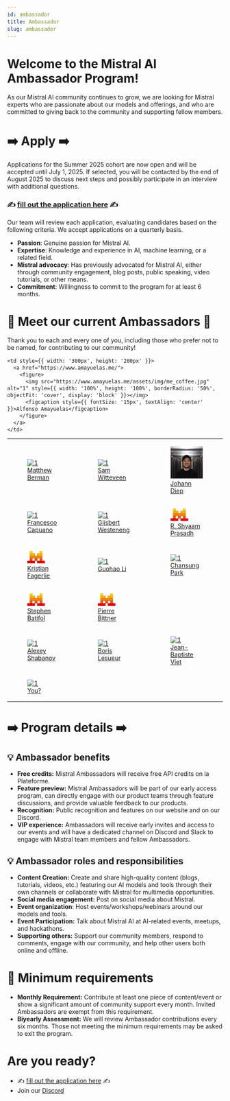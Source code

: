 ```yaml
---
id: ambassador
title: Ambassador
slug: ambassador
---
```


# Welcome to the Mistral AI Ambassador Program!

As our Mistral AI community continues to grow, we are looking for Mistral experts who are passionate about our models and offerings, and who are committed to giving back to the community and supporting fellow members.

# ➡️ Apply  ➡️

Applications for the Summer 2025 cohort are now open and will be accepted until July 1, 2025. If selected, you will be contacted by the end of August 2025 to discuss next steps and possibly participate in an interview with additional questions.

### ✍ [fill out the application here](https://docs.google.com/forms/d/e/1FAIpQLSdBSiRzm2xBpMszB_9fBixJNyKdGnPMj99DtZbagHMdHgkGUg/viewform) ✍

Our team will review each application, evaluating candidates based on the following criteria. We accept applications on a quarterly basis. 

- **Passion**: Genuine passion for Mistral AI.
- **Expertise**: Knowledge and experience in AI, machine learning, or a related field.
- **Mistral advocacy**: Has previously advocated for Mistral AI, either through community engagement, blog posts, public speaking, video tutorials, or other means.
- **Commitment**: Willingness to commit to the program for at least 6 months.


# 🤠 Meet our current Ambassadors 🤠
Thank you to each and every one of you, including those who prefer not to be named, for contributing to our community!

<table>
  <tr>
    <td style={{ width: '300px', height: '200px' }}>
      <a href="https://www.youtube.com/@matthew_berman">
        <figure>
          <img src="https://yt3.googleusercontent.com/FLJEnb2WnG3g0GV9GbGbdvkMKqInA0WcEzQkL-haJ0mBSDHl5wrUrmQ2w1_wyeoonmKl5DWvVwk=s160-c-k-c0x00ffffff-no-rj" alt="1" style={{ width: '100%', height: '100%', borderRadius: '50%', objectFit: 'cover', display: 'block' }}></img>
          <figcaption style={{ fontSize: '15px', textAlign: 'center' }}>Matthew Berman</figcaption>
        </figure>
      </a> 
    </td>
    <td style={{ width: '300px', height: '200px' }}>
      <a href="https://www.youtube.com/@samwitteveenai">
        <figure>
          <img src="https://pbs.twimg.com/profile_images/2274169962/jtlg8bxr0w6quu157b7f_400x400.png" alt="1" style={{ width: '100%', height: '100%', borderRadius: '50%', objectFit: 'cover', display: 'block' }}></img>
          <figcaption style={{ fontSize: '15px', textAlign: 'center' }}>Sam Witteveen</figcaption>
        </figure>
      </a> 
    </td>
    <td style={{ width: '300px', height: '200px' }}>
      <a href="https://www.linkedin.com/in/johann-diep/">
        <figure>
          <img src="https://raw.githubusercontent.com/johanndiep/profile_picture/refs/heads/main/1714692170463.jpeg" alt="1" style={{ width: '100%', height: '100%', borderRadius: '50%', objectFit: 'cover', display: 'block' }}></img>
          <figcaption style={{ fontSize: '15px', textAlign: 'center' }}>Johann Diep</figcaption>
        </figure>
      </a> 
    </td>
  </tr>
  <tr>
    <td style={{ width: '300px', height: '200px' }}>
      <a href="https://www.linkedin.com/in/fracapuano/">
        <figure>
          <img src="https://pbs.twimg.com/profile_images/1789212472353632257/A5nXjAhI_400x400.jpg" alt="1" style={{ width: '100%', height: '100%', borderRadius: '50%', objectFit: 'cover', display: 'block' }}></img>
          <figcaption style={{ fontSize: '15px', textAlign: 'center' }}>Francesco Capuano</figcaption>
        </figure>
      </a> 
    </td>
    <td style={{ width: '300px', height: '200px' }}>
      <a href="https://www.linkedin.com/in/gijsbert-westeneng-804172155/">
        <figure>
          <img src="https://pbs.twimg.com/profile_images/1858938413619048448/FQAaUm69_400x400.jpg" alt="1" style={{ width: '100%', height: '100%', borderRadius: '50%', objectFit: 'cover', display: 'block' }}></img>
          <figcaption style={{ fontSize: '15px', textAlign: 'center' }}>Gijsbert Westeneng</figcaption>
        </figure>
      </a> 
    </td>
    <td style={{ width: '300px', height: '200px' }}>
      <a href="https://www.linkedin.com/in/sprasadh/">
        <figure style={{ display: 'flex', flexDirection: 'column', alignItems: 'center' }}>
          <svg width="41" height="29" viewBox="0 0 41 29" fill="none" xmlns="http://www.w3.org/2000/svg">
            <path d="M11.7053 0H5.85156V5.79928H11.7053V0Z" fill="black"></path>
            <path d="M35.1272 0H29.2734V5.79928H35.1272V0Z" fill="black"></path>
            <path d="M17.559 5.79883H5.85156V11.5981H17.559V5.79883Z" fill="black"></path>
            <path d="M35.1293 5.79883H23.4219V11.5981H35.1293V5.79883Z" fill="black"></path>
            <path d="M35.1239 11.5977H5.85156V17.3969H35.1239V11.5977Z" fill="black"></path>
            <path d="M11.7053 17.3984H5.85156V23.1977H11.7053V17.3984Z" fill="black"></path>
            <path d="M23.4162 17.3984H17.5625V23.1977H23.4162V17.3984Z" fill="black"></path>
            <path d="M35.1272 17.3984H29.2734V23.1977H35.1272V17.3984Z" fill="black"></path>
            <path d="M17.5648 23.2012H0V29.0005H17.5648V23.2012Z" fill="black"></path>
            <path d="M40.9867 23.2012H23.4219V29.0005H40.9867V23.2012Z" fill="black"></path>
            <path d="M11.7072 0H5.85352V5.79928H11.7072V0Z" fill="#FFD800"></path>
            <path d="M35.1252 0H29.2715V5.79928H35.1252V0Z" fill="#FFD800"></path>
            <path d="M17.561 5.79883H5.85352V11.5981H17.561V5.79883Z" fill="#FFAF00"></path>
            <path d="M35.1254 5.79883H23.418V11.5981H35.1254V5.79883Z" fill="#FFAF00"></path>
            <path d="M35.1258 11.5977H5.85352V17.3969H35.1258V11.5977Z" fill="#FF8205"></path>
            <path d="M11.7072 17.3984H5.85352V23.1977H11.7072V17.3984Z" fill="#FA500F"></path>
            <path d="M23.4162 17.3984H17.5625V23.1977H23.4162V17.3984Z" fill="#FA500F"></path>
            <path d="M35.1252 17.3984H29.2715V23.1977H35.1252V17.3984Z" fill="#FA500F"></path>
            <path d="M17.5648 23.2012H0V29.0005H17.5648V23.2012Z" fill="#E10500"></path>
            <path d="M40.9828 23.2012H23.418V29.0005H40.9828V23.2012Z" fill="#E10500"></path>
          </svg>
          <figcaption style={{ fontSize: '15px', textAlign: 'center' }}>R. Shyaam Prasadh</figcaption>
        </figure>
      </a>
    </td>
  </tr>
  <tr>
    <td style={{ width: '300px', height: '200px' }}>
      <a href="https://www.youtube.com/allaboutai">
        <figure style={{ display: 'flex', flexDirection: 'column', alignItems: 'center' }}>
          <svg width="41" height="29" viewBox="0 0 41 29" fill="none" xmlns="http://www.w3.org/2000/svg">
            <path d="M11.7053 0H5.85156V5.79928H11.7053V0Z" fill="black"></path>
            <path d="M35.1272 0H29.2734V5.79928H35.1272V0Z" fill="black"></path>
            <path d="M17.559 5.79883H5.85156V11.5981H17.559V5.79883Z" fill="black"></path>
            <path d="M35.1293 5.79883H23.4219V11.5981H35.1293V5.79883Z" fill="black"></path>
            <path d="M35.1239 11.5977H5.85156V17.3969H35.1239V11.5977Z" fill="black"></path>
            <path d="M11.7053 17.3984H5.85156V23.1977H11.7053V17.3984Z" fill="black"></path>
            <path d="M23.4162 17.3984H17.5625V23.1977H23.4162V17.3984Z" fill="black"></path>
            <path d="M35.1272 17.3984H29.2734V23.1977H35.1272V17.3984Z" fill="black"></path>
            <path d="M17.5648 23.2012H0V29.0005H17.5648V23.2012Z" fill="black"></path>
            <path d="M40.9867 23.2012H23.4219V29.0005H40.9867V23.2012Z" fill="black"></path>
            <path d="M11.7072 0H5.85352V5.79928H11.7072V0Z" fill="#FFD800"></path>
            <path d="M35.1252 0H29.2715V5.79928H35.1252V0Z" fill="#FFD800"></path>
            <path d="M17.561 5.79883H5.85352V11.5981H17.561V5.79883Z" fill="#FFAF00"></path>
            <path d="M35.1254 5.79883H23.418V11.5981H35.1254V5.79883Z" fill="#FFAF00"></path>
            <path d="M35.1258 11.5977H5.85352V17.3969H35.1258V11.5977Z" fill="#FF8205"></path>
            <path d="M11.7072 17.3984H5.85352V23.1977H11.7072V17.3984Z" fill="#FA500F"></path>
            <path d="M23.4162 17.3984H17.5625V23.1977H23.4162V17.3984Z" fill="#FA500F"></path>
            <path d="M35.1252 17.3984H29.2715V23.1977H35.1252V17.3984Z" fill="#FA500F"></path>
            <path d="M17.5648 23.2012H0V29.0005H17.5648V23.2012Z" fill="#E10500"></path>
            <path d="M40.9828 23.2012H23.418V29.0005H40.9828V23.2012Z" fill="#E10500"></path>
          </svg>
          <figcaption style={{ fontSize: '15px', textAlign: 'center' }}>Kristian Fagerlie</figcaption>
        </figure>
      </a>
    </td>
    <td style={{ width: '300px', height: '200px' }}>
      <a href="https://x.com/guohao_li">
        <figure>
          <img src="https://ghli.org/authors/admin/avatar_hu9d9865ddbb26c633557596753f4b7710_2567527_250x250_fill_lanczos_center_2.png" alt="1" style={{ width: '100%', height: '100%', borderRadius: '50%', objectFit: 'cover', display: 'block' }}></img>
          <figcaption style={{ fontSize: '15px', textAlign: 'center' }}>Guohao Li</figcaption>
        </figure>
      </a>
    </td>
    <td style={{ width: '300px', height: '200px' }}>
      <a href="https://github.com/deep-diver">
        <figure>
          <img src="https://avatars.githubusercontent.com/u/26025527?v=4" alt="1" style={{ width: '100%', height: '100%', borderRadius: '50%', objectFit: 'cover', display: 'block' }}/>
          <figcaption style={{ fontSize: '15px', textAlign: 'center' }}>Chansung Park</figcaption>
        </figure>
      </a>
    </td>
  </tr>
  <tr>
    <td style={{ width: '300px', height: '200px' }}>
      <a href="https://www.linkedin.com/in/stephen-batifol/">
        <figure style={{ display: 'flex', flexDirection: 'column', alignItems: 'center' }}>
          <svg width="41" height="29" viewBox="0 0 41 29" fill="none" xmlns="http://www.w3.org/2000/svg">
            <path d="M11.7053 0H5.85156V5.79928H11.7053V0Z" fill="black"></path>
            <path d="M35.1272 0H29.2734V5.79928H35.1272V0Z" fill="black"></path>
            <path d="M17.559 5.79883H5.85156V11.5981H17.559V5.79883Z" fill="black"></path>
            <path d="M35.1293 5.79883H23.4219V11.5981H35.1293V5.79883Z" fill="black"></path>
            <path d="M35.1239 11.5977H5.85156V17.3969H35.1239V11.5977Z" fill="black"></path>
            <path d="M11.7053 17.3984H5.85156V23.1977H11.7053V17.3984Z" fill="black"></path>
            <path d="M23.4162 17.3984H17.5625V23.1977H23.4162V17.3984Z" fill="black"></path>
            <path d="M35.1272 17.3984H29.2734V23.1977H35.1272V17.3984Z" fill="black"></path>
            <path d="M17.5648 23.2012H0V29.0005H17.5648V23.2012Z" fill="black"></path>
            <path d="M40.9867 23.2012H23.4219V29.0005H40.9867V23.2012Z" fill="black"></path>
            <path d="M11.7072 0H5.85352V5.79928H11.7072V0Z" fill="#FFD800"></path>
            <path d="M35.1252 0H29.2715V5.79928H35.1252V0Z" fill="#FFD800"></path>
            <path d="M17.561 5.79883H5.85352V11.5981H17.561V5.79883Z" fill="#FFAF00"></path>
            <path d="M35.1254 5.79883H23.418V11.5981H35.1254V5.79883Z" fill="#FFAF00"></path>
            <path d="M35.1258 11.5977H5.85352V17.3969H35.1258V11.5977Z" fill="#FF8205"></path>
            <path d="M11.7072 17.3984H5.85352V23.1977H11.7072V17.3984Z" fill="#FA500F"></path>
            <path d="M23.4162 17.3984H17.5625V23.1977H23.4162V17.3984Z" fill="#FA500F"></path>
            <path d="M35.1252 17.3984H29.2715V23.1977H35.1252V17.3984Z" fill="#FA500F"></path>
            <path d="M17.5648 23.2012H0V29.0005H17.5648V23.2012Z" fill="#E10500"></path>
            <path d="M40.9828 23.2012H23.418V29.0005H40.9828V23.2012Z" fill="#E10500"></path>
          </svg>
          <figcaption style={{ fontSize: '15px', textAlign: 'center' }}>Stephen Batifol</figcaption>
        </figure>
      </a>
    </td>
    <td style={{ width: '300px', height: '200px' }}>
      <a href="https://youtube.com/@pierrebittner">
        <figure style={{ display: 'flex', flexDirection: 'column', alignItems: 'center' }}>
          <svg width="41" height="29" viewBox="0 0 41 29" fill="none" xmlns="http://www.w3.org/2000/svg">
            <path d="M11.7053 0H5.85156V5.79928H11.7053V0Z" fill="black"></path>
            <path d="M35.1272 0H29.2734V5.79928H35.1272V0Z" fill="black"></path>
            <path d="M17.559 5.79883H5.85156V11.5981H17.559V5.79883Z" fill="black"></path>
            <path d="M35.1293 5.79883H23.4219V11.5981H35.1293V5.79883Z" fill="black"></path>
            <path d="M35.1239 11.5977H5.85156V17.3969H35.1239V11.5977Z" fill="black"></path>
            <path d="M11.7053 17.3984H5.85156V23.1977H11.7053V17.3984Z" fill="black"></path>
            <path d="M23.4162 17.3984H17.5625V23.1977H23.4162V17.3984Z" fill="black"></path>
            <path d="M35.1272 17.3984H29.2734V23.1977H35.1272V17.3984Z" fill="black"></path>
            <path d="M17.5648 23.2012H0V29.0005H17.5648V23.2012Z" fill="black"></path>
            <path d="M40.9867 23.2012H23.4219V29.0005H40.9867V23.2012Z" fill="black"></path>
            <path d="M11.7072 0H5.85352V5.79928H11.7072V0Z" fill="#FFD800"></path>
            <path d="M35.1252 0H29.2715V5.79928H35.1252V0Z" fill="#FFD800"></path>
            <path d="M17.561 5.79883H5.85352V11.5981H17.561V5.79883Z" fill="#FFAF00"></path>
            <path d="M35.1254 5.79883H23.418V11.5981H35.1254V5.79883Z" fill="#FFAF00"></path>
            <path d="M35.1258 11.5977H5.85352V17.3969H35.1258V11.5977Z" fill="#FF8205"></path>
            <path d="M11.7072 17.3984H5.85352V23.1977H11.7072V17.3984Z" fill="#FA500F"></path>
            <path d="M23.4162 17.3984H17.5625V23.1977H23.4162V17.3984Z" fill="#FA500F"></path>
            <path d="M35.1252 17.3984H29.2715V23.1977H35.1252V17.3984Z" fill="#FA500F"></path>
            <path d="M17.5648 23.2012H0V29.0005H17.5648V23.2012Z" fill="#E10500"></path>
            <path d="M40.9828 23.2012H23.418V29.0005H40.9828V23.2012Z" fill="#E10500"></path>
          </svg>
          <figcaption style={{ fontSize: '15px', textAlign: 'center' }}>Pierre Bittner</figcaption>
        </figure>
      </a>
    </td>

    <td style={{ width: '300px', height: '200px' }}>
      <a href="https://www.amayuelas.me/">
        <figure>
          <img src="https://www.amayuelas.me/assets/img/me_coffee.jpg" alt="1" style={{ width: '100%', height: '100%', borderRadius: '50%', objectFit: 'cover', display: 'block' }}></img>
          <figcaption style={{ fontSize: '15px', textAlign: 'center' }}>Alfonso Amayuelas</figcaption>
        </figure>
      </a>
    </td>
  </tr>
  <tr>
    <td style={{ width: '300px', height: '200px' }}>
      <a href="https://www.testingcatalog.com/author/alexey/">
        <figure>
          <img src="https://i.ibb.co/pBfySc78/alexis.png" alt="1" style={{ width: '100%', height: '100%', borderRadius: '50%', objectFit: 'cover', display: 'block' }}></img>
          <figcaption style={{ fontSize: '15px', textAlign: 'center' }}>Alexey Shabanov</figcaption>
        </figure>
      </a>
    </td>
    <td style={{ width: '300px', height: '200px' }}>
      <a href="https://www.youtube.com/channel/UCMJEpQVv0p3qzJnQ9IuiiMA">
        <figure>
          <img src="https://i.ibb.co/5Xxm7qQ4/boris.png" alt="1" style={{ width: '100%', height: '100%', borderRadius: '50%', objectFit: 'cover', display: 'block' }}></img>
          <figcaption style={{ fontSize: '15px', textAlign: 'center' }}>Boris Lesueur</figcaption>
        </figure>
      </a>
    </td>
    <td style={{ width: '300px', height: '200px' }}>
      <a href="https://youtube.com/@jeanviet">
        <figure>
          <img src="https://i.ibb.co/pjDJyCNm/jeanb.jpg" alt="1" style={{ width: '100%', height: '100%', borderRadius: '50%', objectFit: 'cover', display: 'block' }}></img>
          <figcaption style={{ fontSize: '15px', textAlign: 'center' }}>Jean-Baptiste Viet</figcaption>
        </figure>
      </a>
    </td>
  </tr>
  <!-- Final call-to-action cell -->
  <tr>
    <td style={{ width: '300px', height: '200px' }}>
      <a href="https://forms.gle/pTMchkVVPCxSVW5u5">
        <figure>
          <img src="https://cms.mistral.ai/assets/920e56ee-25c5-439d-bd31-fbdf5c92c87f" alt="1" style={{ width: '100%', height: '100%', borderRadius: '50%', objectFit: 'cover', display: 'block' }}></img>
          <figcaption style={{ fontSize: '15px', textAlign: 'center' }}>You?</figcaption>
        </figure>
      </a>
    </td>
  </tr>
</table>

# ➡️ Program details  ➡️

## 💡 Ambassador benefits

- **Free credits:** Mistral Ambassadors will receive free API credits on la Plateforme.
- **Feature preview:** Mistral Ambassadors will be part of our early access program, can directly engage with our product teams through feature discussions, and provide valuable feedback to our products.
- **Recognition:** Public recognition and features on our website and on our Discord.
- **VIP experience:** Ambassadors will receive early invites and access to our events and will have a dedicated channel on Discord and Slack to engage with Mistral team members and fellow Ambassadors.

## 💡 Ambassador roles and responsibilities

- **Content Creation:** Create and share high-quality content (blogs, tutorials, videos, etc.) featuring our AI models and tools through their own channels or collaborate with Mistral for multimedia opportunities.
- **Social media engagement:** Post on social media about Mistral.
- **Event organization**: Host events/workshops/webinars around our models and tools.
- **Event Participation:** Talk about Mistral AI at AI-related events, meetups, and hackathons.
- **Supporting others:** Support our community members, respond to comments, engage with our community, and help other users both online and offline.

# 📝 Minimum requirements

- **Monthly Requirement:** Contribute at least one piece of content/event or show a significant amount of community support every month. Invited Ambassadors are exempt from this requirement.
- **Biyearly Assessment:** We will review Ambassador contributions every six months. Those not meeting the minimum requirements may be asked to exit the program.

# Are you ready?

- ✍ [fill out the application here](https://forms.gle/pTMchkVVPCxSVW5u5) ✍
- Join our [Discord](https://discord.gg/mistralai)
